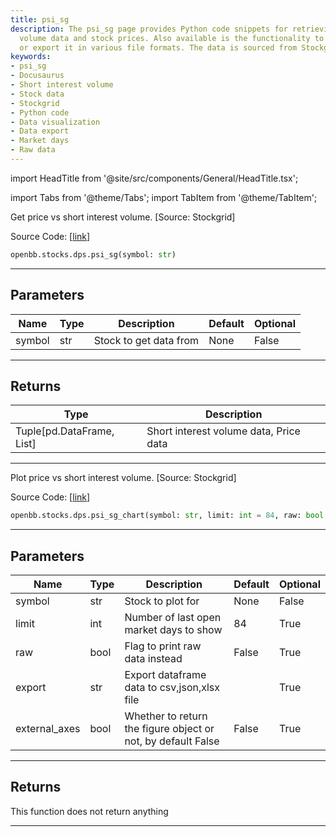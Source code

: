 ```yaml
---
title: psi_sg
description: The psi_sg page provides Python code snippets for retrieving short interest
  volume data and stock prices. Also available is the functionality to plot this data
  or export it in various file formats. The data is sourced from Stockgrid.
keywords:
- psi_sg
- Docusaurus
- Short interest volume
- Stock data
- Stockgrid
- Python code
- Data visualization
- Data export
- Market days
- Raw data
---
```


import HeadTitle from '@site/src/components/General/HeadTitle.tsx';

<HeadTitle title="stocks.dps.psi_sg - Reference | OpenBB SDK Docs" />

import Tabs from '@theme/Tabs';
import TabItem from '@theme/TabItem';

<Tabs>
<TabItem value="model" label="Model" default>

Get price vs short interest volume. [Source: Stockgrid]

Source Code: [[link](https://github.com/OpenBB-finance/OpenBBTerminal/tree/main/openbb_terminal/stocks/dark_pool_shorts/stockgrid_model.py#L118)]

```python wordwrap
openbb.stocks.dps.psi_sg(symbol: str)
```

---

## Parameters

| Name | Type | Description | Default | Optional |
| ---- | ---- | ----------- | ------- | -------- |
| symbol | str | Stock to get data from | None | False |


---

## Returns

| Type | Description |
| ---- | ----------- |
| Tuple[pd.DataFrame, List] | Short interest volume data, Price data |
---



</TabItem>
<TabItem value="view" label="Chart">

Plot price vs short interest volume. [Source: Stockgrid]

Source Code: [[link](https://github.com/OpenBB-finance/OpenBBTerminal/tree/main/openbb_terminal/stocks/dark_pool_shorts/stockgrid_view.py#L125)]

```python wordwrap
openbb.stocks.dps.psi_sg_chart(symbol: str, limit: int = 84, raw: bool = False, export: str = "", sheet_name: Optional[str] = None, external_axes: bool = False)
```

---

## Parameters

| Name | Type | Description | Default | Optional |
| ---- | ---- | ----------- | ------- | -------- |
| symbol | str | Stock to plot for | None | False |
| limit | int | Number of last open market days to show | 84 | True |
| raw | bool | Flag to print raw data instead | False | True |
| export | str | Export dataframe data to csv,json,xlsx file |  | True |
| external_axes | bool | Whether to return the figure object or not, by default False | False | True |


---

## Returns

This function does not return anything

---



</TabItem>
</Tabs>